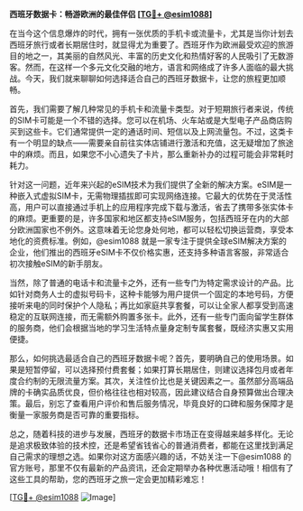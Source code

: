**西班牙数据卡：畅游欧洲的最佳伴侣 [[TG💪+ @esim1088](https://t.me/s/esim1088)]**

在当今这个信息爆炸的时代，拥有一张优质的手机卡或流量卡，尤其是当你计划去西班牙旅行或者长期居住时，就显得尤为重要了。西班牙作为欧洲最受欢迎的旅游目的地之一，其美丽的自然风光、丰富的历史文化和热情好客的人民吸引了无数游客。然而，在这样一个多元文化交融的地方，语言和网络成了许多人面临的最大挑战。今天，我们就来聊聊如何选择适合自己的西班牙数据卡，让您的旅程更加顺畅。

首先，我们需要了解几种常见的手机卡和流量卡类型。对于短期旅行者来说，传统的SIM卡可能是一个不错的选择。您可以在机场、火车站或是大型电子产品商店购买到这些卡。它们通常提供一定的通话时间、短信以及上网流量包。不过，这类卡有一个明显的缺点——需要亲自前往实体店铺进行激活和充值，这无疑增加了旅途中的麻烦。而且，如果您不小心遗失了卡片，那么重新补办的过程可能会非常耗时耗力。

针对这一问题，近年来兴起的eSIM技术为我们提供了全新的解决方案。eSIM是一种嵌入式虚拟SIM卡，无需物理插拔即可实现网络连接。它最大的优势在于灵活性高，用户可以直接通过手机上的应用程序完成下载与激活，省去了携带多张实体卡的麻烦。更重要的是，许多国家和地区都支持eSIM服务，包括西班牙在内的大部分欧洲国家也不例外。这意味着无论您身处何地，都可以轻松切换运营商，享受本地化的资费标准。例如，@esim1088 就是一家专注于提供全球eSIM解决方案的企业，他们推出的西班牙eSIM卡不仅价格实惠，还支持多种语言客服，非常适合初次接触eSIM的新手朋友。

当然，除了普通的电话卡和流量卡之外，还有一些专门为特定需求设计的产品。比如针对商务人士的虚拟号码卡，这种卡能够为用户提供一个固定的本地号码，方便接听来电的同时保护个人隐私；再比如家庭共享套餐，可以让全家人都享受到高速稳定的互联网连接，而无需额外购置多张卡。此外，还有一些专门面向留学生群体的服务商，他们会根据当地的学习生活特点量身定制专属套餐，既经济实惠又实用便捷。

那么，如何挑选最适合自己的西班牙数据卡呢？首先，要明确自己的使用场景。如果是短暂停留，可以选择预付费套餐；如果打算长期居住，则建议选择包月或者年度合约制的无限流量方案。其次，关注性价比也是关键因素之一。虽然部分高端品牌的卡确实品质优良，但价格往往也相对较高，因此建议结合自身预算做出合理决策。最后，别忘了查看用户评价和售后服务情况，毕竟良好的口碑和服务保障才是衡量一家服务商是否可靠的重要指标。

总之，随着科技的进步与发展，西班牙的数据卡市场正在变得越来越多样化。无论是追求极致体验的技术控，还是希望省钱省心的普通消费者，都能在这里找到满足自己需求的理想之选。如果你对这方面感兴趣的话，不妨关注一下@esim1088 的官方账号，那里不仅有最新的产品资讯，还会定期举办各种优惠活动哦！相信有了这些工具的帮助，您的西班牙之旅一定会更加精彩难忘！

[[TG💪+ @esim1088](https://t.me/s/esim1088) ![Image](https://i.postimg.cc/4NQfJmqS/Snipaste-2025-05-13-00-14-12.png)]